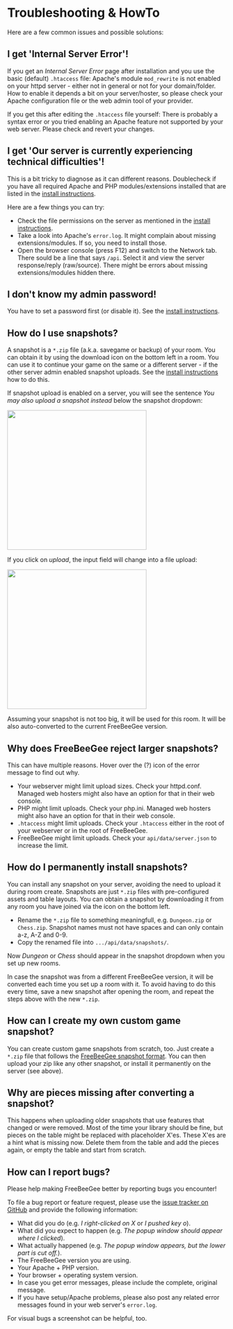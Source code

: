 # Troubleshooting & HowTo

Here are a few common issues and possible solutions:

## I get 'Internal Server Error'!

If you get an *Internal Server Error* page after installation and you use the basic (default) `.htaccess` file: Apache's module `mod_rewrite` is not enabled on your httpd server - either not in general or not for your domain/folder. How to enable it depends a bit on your server/hoster, so please check your Apache configuration file or the web admin tool of your provider.

If you get this after editing the `.htaccess` file yourself: There is probably a syntax error or you tried enabling an Apache feature not supported by your web server. Please check and revert your changes.

## I get 'Our server is currently experiencing technical difficulties'!

This is a bit tricky to diagnose as it can different reasons. Doublecheck if you have all required Apache and PHP modules/extensions installed that are listed in the [install instructions](INSTALL.md).

Here are a few things you can try:

* Check the file permissions on the server as mentioned in the [install instructions](INSTALL.md).
* Take a look into Apache's `error.log`. It might complain about missing extensions/modules. If so, you need to install those.
* Open the browser console (press F12) and switch to the Network tab. There sould be a line that says `/api`. Select it and view the server response/reply (raw/source). There might be errors about missing extensions/modules hidden there.

## I don't know my admin password!

You have to set a password first (or disable it). See the [install instructions](INSTALL.md).

## How do I use snapshots?

A snapshot is a `*.zip` file (a.k.a. savegame or backup) of your room. You can obtain it by using the download icon on the bottom left in a room. You can use it to continue your game on the same or a different server - if the other server admin enabled snapshot uploads. See the [install instructions](INSTALL.md) how to do this.

If snapshot upload is enabled on a server, you will see the sentence *You may also upload a snapshot instead* below the snapshot dropdown:

<img src="troubleshooting-snapshot1.png" width="320px">

If you click on *upload*, the input field will change into a file upload:

<img src="troubleshooting-snapshot2.png" width="320px">

Assuming your snapshot is not too big, it will be used for this room. It will be also auto-converted to the current FreeBeeGee version.

## Why does FreeBeeGee reject larger snapshots?

This can have multiple reasons. Hover over the (?) icon of the error message to find out why.

* Your webserver might limit upload sizes. Check your httpd.conf. Managed web hosters might also have an option for that in their web console.
* PHP might limit uploads. Check your php.ini. Managed web hosters might also have an option for that in their web console.
* `.htaccess` might limit uploads. Check your `.htaccess` either in the root of your webserver or in the root of FreeBeeGee.
* FreeBeeGee might limit uploads. Check your `api/data/server.json` to increase the limit.

## How do I permanently install snapshots?

You can install any snapshot on your server, avoiding the need to upload it during room create. Snapshots are just `*.zip` files with pre-configured assets and table layouts. You can obtain a snapshot by downloading it from any room you have joined via the icon on the bottom left.

* Rename the `*.zip` file to something meaningfull, e.g. `Dungeon.zip` or `Chess.zip`. Snapshot names must not have spaces and can only contain a-z, A-Z and 0-9.
* Copy the renamed file into `.../api/data/snapshots/`.

Now *Dungeon* or *Chess* should appear in the snapshot dropdown when you set up new rooms.

In case the snapshot was from a different FreeBeeGee version, it will be converted each time you set up a room with it. To avoid having to do this every time, save a new snapshot after opening the room, and repeat the steps above with the new `*.zip`.

## How can I create my own custom game snapshot?

You can create custom game snapshots from scratch, too. Just create a `*.zip` file that follows the [FreeBeeGee snapshot format](snapshots.md). You can then upload your zip like any other snapshot, or install it permanently on the server (see above).

## Why are pieces missing after converting a snapshot?

This happens when uploading older snapshots that use features that changed or were removed. Most of the time your library should be fine, but pieces on the table might be replaced with placeholder X'es. These X'es are a hint what is missing now. Delete them from the table and add the pieces again, or empty the table and start from scratch.

## How can I report bugs?

Please help making FreeBeeGee better by reporting bugs you encounter!

To file a bug report or feature request, please use the [issue tracker on GitHub](https://github.com/ludus-leonis/FreeBeeGee) and provide the following information:

* What did you do (e.g. *I right-clicked on X* or *I pushed key o*).
* What did you expect to happen (e.g. *The popup window should appear where I clicked*).
* What actually happened (e.g. *The popup window appears, but the lower part is cut off.*).
* The FreeBeeGee version you are using.
* Your Apache + PHP version.
* Your browser + operating system version.
* In case you get error messages, please include the complete, original message.
* If you have setup/Apache problems, please also post any related error messages found in your web server's `error.log`.

For visual bugs a screenshot can be helpful, too.
